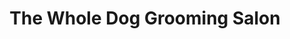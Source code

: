 ---
title: "The Whole Dog Grooming Salon"
url: /midland-park/the-whole-dog-grooming-salon/
shop: Tiere
---